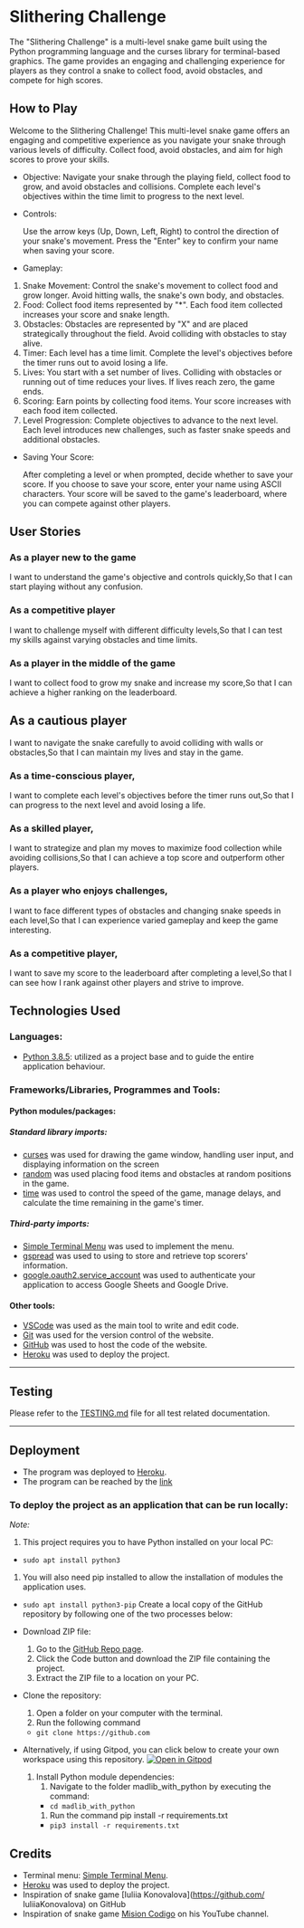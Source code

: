 # Slithering Challenge

The "Slithering Challenge" is a multi-level snake game built using the Python programming language and the curses library for terminal-based graphics. The game provides an engaging and challenging experience for players as they control a snake to collect food, avoid obstacles, and compete for high scores.


## How to Play

Welcome to the Slithering Challenge! This multi-level snake game offers an engaging and competitive experience as you navigate your snake through various levels of difficulty. Collect food, avoid obstacles, and aim for high scores to prove your skills.

+ Objective:
Navigate your snake through the playing field, collect food to grow, and avoid obstacles and collisions. Complete each level's objectives within the time limit to progress to the next level.

+ Controls:

    Use the arrow keys (Up, Down, Left, Right) to control the direction of your snake's movement.
    Press the "Enter" key to confirm your name when saving your score.
+ Gameplay:

1. Snake Movement: Control the snake's movement to collect food and grow longer. Avoid hitting walls, the snake's own body, and obstacles.
1. Food: Collect food items represented by "*". Each food item collected increases your score and snake length.
1. Obstacles: Obstacles are represented by "X" and are placed strategically throughout the field. Avoid colliding with obstacles to stay alive.
1. Timer: Each level has a time limit. Complete the level's objectives before the timer runs out to avoid losing a life.
1. Lives: You start with a set number of lives. Colliding with obstacles or running out of time reduces your lives. If lives reach zero, the game ends.
1. Scoring: Earn points by collecting food items. Your score increases with each food item collected.
1. Level Progression: Complete objectives to advance to the next level. Each level introduces new challenges, such as faster snake speeds and additional obstacles.
+ Saving Your Score:

    After completing a level or when prompted, decide whether to save your score.
    If you choose to save your score, enter your name using ASCII characters.
    Your score will be saved to the game's leaderboard, where you can compete against other players.

## User Stories
### As a player new to the game
I want to understand the game's objective and controls quickly,So that I can start playing without any confusion.
    
### As a competitive player
I want to challenge myself with different difficulty levels,So that I can test my skills against varying obstacles and time limits.
### As a player in the middle of the game
I want to collect food to grow my snake and increase my score,So that I can achieve a higher ranking on the leaderboard.
## As a cautious player
I want to navigate the snake carefully to avoid colliding with walls or obstacles,So that I can maintain my lives and stay in the game.
  
### As a time-conscious player,

I want to complete each level's objectives before the timer runs out,So that I can progress to the next level and avoid losing a life.
### As a skilled player,

I want to strategize and plan my moves to maximize food collection while avoiding collisions,So that I can achieve a top score and outperform other players.
### As a player who enjoys challenges,

I want to face different types of obstacles and changing snake speeds in each level,So that I can experience varied gameplay and keep the game interesting.
### As a competitive player,

I want to save my score to the leaderboard after completing a level,So that I can see how I rank against other players and strive to improve.


## Technologies Used

### Languages:
- [Python 3.8.5](https://www.python.org/downloads/release/python-385/): utilized as a project base and to guide the entire application behaviour.
### Frameworks/Libraries, Programmes and Tools:
#### Python modules/packages:

##### Standard library imports:


- [curses](https://docs.python.org/3/library/curses.html?highlight=curses#module-curses ) was used for drawing the game window, handling user input, and displaying information on the screen
- [random](https://docs.python.org/3/library/random.html) was used placing food items and obstacles at random positions in the game.
- [time](https://docs.python.org/3/library/time.html?highlight=time#module-time) was used to control the speed of the game, manage delays, and calculate the time remaining in the game's timer.

##### Third-party imports:
- [Simple Terminal Menu](https://pypi.org/project/simple-term-menu/) was used to implement the menu.
- [gspread](https://docs.gspread.org/en/v5.10.0/) was used to  using to store and retrieve top scorers' information.
- [google.oauth2.service_account](https://google-auth.readthedocs.io/en/master/reference/google.oauth2.service_account.html) was used to authenticate your application to access Google Sheets and Google Drive.

#### Other tools:

- [VSCode](https://code.visualstudio.com/) was used as the main tool to write and edit code.
- [Git](https://git-scm.com/) was used for the version control of the website.
- [GitHub](https://github.com/) was used to host the code of the website.
- [Heroku](https://www.heroku.com/home) was used to deploy the project.

---
## Testing

Please refer to the [TESTING.md](TESTING.md) file for all test related documentation.

---

## Deployment
- The program was deployed to [Heroku](https://dashboard.heroku.com).
- The program can be reached by the [link]()
### To deploy the project as an application that can be **run locally**:
*Note:*
  1. This project requires you to have Python installed on your local PC:
  - `sudo apt install python3`
  1. You will also need pip installed to allow the installation of modules the application uses.
  - `sudo apt install python3-pip`
  Create a local copy of the GitHub repository by following one of the two processes below:

- Download ZIP file:
  1. Go to the [GitHub Repo page](https://github.com/JIBINJJOHNY/project-3).
  1. Click the Code button and download the ZIP file containing the project.
  1. Extract the ZIP file to a location on your PC.

- Clone the repository:
  1. Open a folder on your computer with the terminal.
  1. Run the following command
  - `git clone https://github.com`

- Alternatively, if using Gitpod, you can click below to create your own workspace using this repository.
    [![Open in Gitpod](https://gitpod.io/button/open-in-gitpod.svg)]()

  1. Install Python module dependencies:
     1. Navigate to the folder madlib_with_python by executing the command:
      - `cd madlib_with_python`
     1. Run the command pip install -r requirements.txt
      - `pip3 install -r requirements.txt`

## Credits
- Terminal menu: [Simple Terminal Menu](https://pypi.org/project/simple-term-menu/).
- [Heroku](https://www.heroku.com/home) was used to deploy the project. 
- Inspiration of snake game [Iuliia Konovalova](https://github.com/     IuliiaKonovalova) on GitHub
- Inspiration of snake game [Mision Codigo](https://www.youtube.com/@MisionCodigo/videos) on his YouTube channel.

